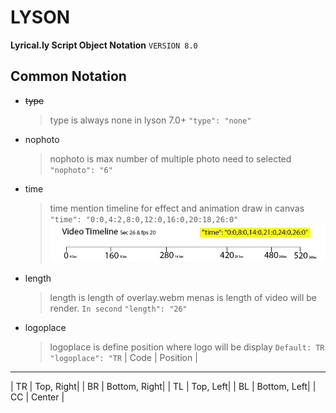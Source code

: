 # LYSON
**Lyrical.ly  Script Object Notation** `VERSION 8.0`

## Common Notation
- ~~type~~
   > type is always none in lyson 7.0+
   `"type": "none"`

- nophoto
   > nophoto is max number of multiple photo need to selected
   `"nophoto": "6"`

- time
   > time mention timeline for effect and animation draw in canvas
   `"time": "0:0,4:2,8:0,12:0,16:0,20:18,26:0"`
   ![Sample](https://github.com/mayur-rank/lyson/blob/main/images/timeline.jpg)

- length
   > length is length of overlay.webm menas is length of video will be render. `In second`
   `"length": "26"`

- logoplace
  > logoplace is define position where logo will be display `Default: TR`
  `"logoplace": "TR`
| Code | Position |
---------------------
| TR | Top, Right|
| BR | Bottom, Right|
| TL | Top, Left|
| BL | Bottom, Left|
| CC | Center |
  